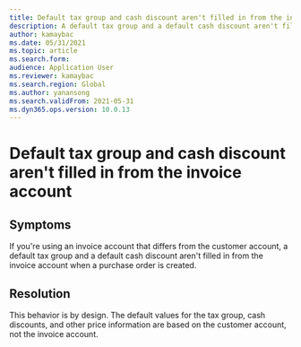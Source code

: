 ```yaml
---
title: Default tax group and cash discount aren't filled in from the invoice account
description: A default tax group and a default cash discount aren't filled in from the invoice account
author: kamaybac
ms.date: 05/31/2021
ms.topic: article
ms.search.form: 
audience: Application User
ms.reviewer: kamaybac
ms.search.region: Global
ms.author: yanansong
ms.search.validFrom: 2021-05-31
ms.dyn365.ops.version: 10.0.13
---
```


# Default tax group and cash discount aren't filled in from the invoice account

## Symptoms

If you're using an invoice account that differs from the customer account, a default tax group and a default cash discount aren't filled in from the invoice account when a purchase order is created.

## Resolution

This behavior is by design. The default values for the tax group, cash discounts, and other price information are based on the customer account, not the invoice account.


